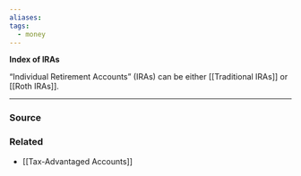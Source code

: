 ```yaml
---
aliases: 
tags:
  - money
---
```

**Index of IRAs**

“Individual Retirement Accounts” (IRAs) can be either [[Traditional IRAs]] or [[Roth IRAs]].

---

### Source


### Related
- [[Tax-Advantaged Accounts]]